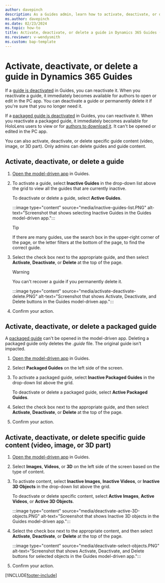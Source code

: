 ```yaml
---
author: davepinch
description: As a Guides admin, learn how to activate, deactivate, or delete a guide, packaged guide, or guide content (video, image, or 3D part).
ms.author: davepinch
ms.date: 02/23/2024
ms.topic: how-to
title: Activate, deactivate, or delete a guide in Dynamics 365 Guides (admins)
ms.reviewer: v-wendysmith
ms.custom: bap-template
---
```


# Activate, deactivate, or delete a guide in Dynamics 365 Guides

If a [guide is deactivated](pc-app-deactivate-guide.md) in Guides, you can reactivate it. When you reactivate a guide, it immediately becomes available for authors to open or edit in the PC app. You can deactivate a guide or permanently delete it if you're sure that you no longer need it.

If a [packaged guide is deactivated](package-a-guide.md#manage-a-packaged-guide-in-the-pc-app) in Guides, you can reactivate it. When you reactivate a packaged guide, it immediately becomes available for HoloLens users to view or for [authors to download it](package-a-guide.md#download-a-packaged-guide-in-the-model-driven-app). It can't be opened or edited in the PC app.

You can also activate, deactivate, or delete specific guide content (video, image, or 3D part). Only admins can delete guides and guide content.

## Activate, deactivate, or delete a guide

1. [Open the model-driven app](open-model-driven-app.md) in Guides.

1. To activate a guide, select **Inactive Guides** in the drop-down list above the grid to view all the guides that are currently inactive.

   To deactivate or delete a guide, select **Active Guides**.

   :::image type="content" source="media/inactive-guides-list.PNG" alt-text="Screenshot that shows selecting Inactive Guides in the Guides model-driven app.":::

    > [!TIP]
    > If there are many guides, use the search box in the upper-right corner of the page, or the letter filters at the bottom of the page, to find the correct guide.

1. Select the check box next to the appropriate guide, and then select **Activate**, **Deactivate**, or **Delete** at the top of the page.

    > [!WARNING]
    > You can't recover a guide if you permanently delete it.

   :::image type="content" source="media/activate-deactivate-delete.PNG" alt-text="Screenshot that shows Activate, Deactivate, and Delete buttons in the Guides model-driven app.":::

1. Confirm your action.

## Activate, deactivate, or delete a packaged guide

A [packaged guide](package-a-guide.md) can't be opened in the model-driven app. Deleting a packaged guide only deletes the *.guide* file. The original guide isn't impacted.

1. [Open the model-driven app](open-model-driven-app.md) in Guides.

1. Select **Packaged Guides** on the left side of the screen. 

1. To activate a packaged guide, select **Inactive Packaged Guides** in the drop-down list above the grid.

   To deactivate or delete a packaged guide, select **Active Packaged Guides**.

1. Select the check box next to the appropriate guide, and then select **Activate**, **Deactivate**, or **Delete** at the top of the page.

1. Confirm your action.

## Activate, deactivate, or delete specific guide content (video, image, or 3D part)

1. [Open the model-driven app](open-model-driven-app.md) in Guides.

1. Select **Images**, **Videos**, or **3D** on the left side of the screen based on the type of content.

1. To activate content, select **Inactive Images**, **Inactive Videos**, or **Inactive 3D Objects** in the drop-down list above the grid.

   To deactivate or delete specific content, select **Active Images**, **Active Videos**, or **Active 3D Objects**.

   :::image type="content" source="media/deactivate-active-3D-objects.PNG" alt-text="Screenshot that shows Inactive 3D objects in the Guides model-driven app.":::

1. Select the check box next to the appropriate content, and then select **Activate**, **Deactivate**, or **Delete** at the top of the page.

   :::image type="content" source="media/deactivate-select-objects.PNG" alt-text="Screenshot that shows Activate, Deactivate, and Delete buttons for selected objects in the Guides model-driven app.":::

1. Confirm your action.

[!INCLUDE[footer-include](../includes/footer-banner.md)]
